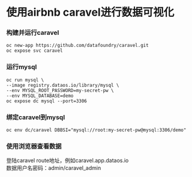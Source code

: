 # 使用airbnb caravel进行数据可视化

###  构建并运行caravel
```
oc new-app https://github.com/datafoundry/caravel.git
oc expose svc caravel
```

### 运行mysql
```
oc run mysql \
--image registry.dataos.io/library/mysql \
--env MYSQL_ROOT_PASSWORD=my-secret-pw \
--env MYSQL_DATABASE=demo 
oc expose dc mysql --port=3306
```

###  绑定caravel到mysql
```
oc env dc/caravel DBBSI="mysql://root:my-secret-pw@mysql:3306/demo"
```

### 使用浏览器查看数据
登陆caravel route地址，例如caravel.app.dataos.io  
数据用户名密码：admin/caravel_admin
